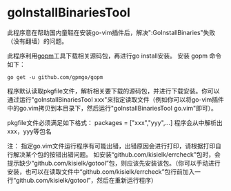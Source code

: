# goInstallBinariesTool

此程序意在帮助国内童鞋在安装go-vim插件后，解决":GoInstallBinaries"失败（没有翻墙）的问题。

此程序利用[gopm](https://github.com/gpmgo/gopm)工具下载相关源码包，再进行go install安装。
安装 gopm 命令如下：
```
go get -u github.com/gpmgo/gopm
```

程序默认读取pkgfile文件，解析相关要下载的源码包，并进行下载安装。你可以通过运行"goInstallBinariesTool xxx"来指定读取文件（例如你可以将go-vim插件中的go.vim拷贝到本目录下，然后运行"goInstallBinariesTool go.vim"即可）。

pkgfile文件必须满足如下格式：
packages = ["xxx","yyy",...]
程序会从中解析出xxx，yyy等包名

注：
    指定go.vim文件运行程序有可能出错，出错原因会进行打印，请根据打印自行解决某个包的按错出错问题。
    如安装“github.com/kisielk/errcheck”包时，会提示缺少“github.com/kisielk/gotool”包，则应该先安装该包。（你可以手动进行安装，也可以在读取文件中“github.com/kisielk/errcheck”包行前加入一行“github.com/kisielk/gotool”，然后在重新运行程序）
